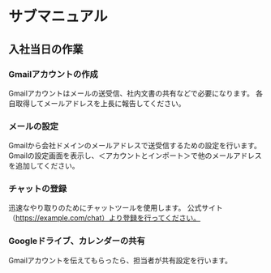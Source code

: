 # サブマニュアル
## 入社当日の作業
### Gmailアカウントの作成
Gmailアカウントはメールの送受信、社内文書の共有などで必要になります。
各自取得してメールアドレスを上長に報告してください。
### メールの設定
Gmailから会社ドメインのメールアドレスで送受信するための設定を行います。
Gmailの設定画面を表示し、＜アカウントとインポート＞で他のメールアドレスを追加してください。
### チャットの登録
迅速なやり取りのためにチャットツールを使用します。
公式サイト（https://example.com/chat）より登録を行ってください。
### Googleドライブ、カレンダーの共有
Gmailアカウントを伝えてもらったら、担当者が共有設定を行います。
